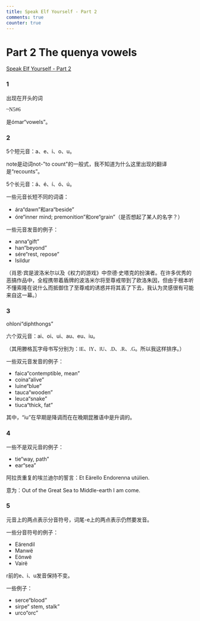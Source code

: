 ```yaml
---
title: Speak Elf Yourself - Part 2
comments: true
counter: true
---
```

# Part 2 The quenya vowels
[Speak Elf Yourself - Part 2](https://www.youtube.com/watch?v=IgepeTpRJKo&list=PLpRrGdALEBTVeGyy2AQop_piuG9hJ5P0d&index=3)
### 1
出现在开头的词

<span style="font-family: Tengwar Annatar, serif;">~N5#6</span>

是ómar“vowels”。
### 2
5个短元音：a、e、i、o、u。

note是动词not-"to count"的一般式，我不知道为什么这里出现的翻译是“recounts”。

5个长元音：á、é、í、ó、ú。

一些元音长短不同的词语：

- ára“dawn”和ara“beside”
- óre“inner mind; premonition”和ore“grain”（是否想起了某人的名字？）

一些元音发音的例子：

- anna“gift”
- han“beyond”
- sére“rest, repose”
- Isildur

（肖恩·宾是波洛米尔以及《权力的游戏》中奈德·史塔克的扮演者。在许多优秀的恶搞作品中，全程携带着盾牌的波洛米尔将至尊戒带到了欧洛朱因，但由于根本听不懂索隆在说什么而抵御住了至尊戒的诱惑并将其丢了下去，我认为灵感很有可能来自这一幕。）

### 3
ohloni“diphthongs”

六个双元音：ai、oi、ui、au、eu、iu。

（其用滕格瓦字母书写分别为：<span style="font-family: Tengwar Annatar, serif;">lE</span>、<span style="font-family: Tengwar Annatar, serif;">lY</span>、<span style="font-family: Tengwar Annatar, serif;">lU</span>、<span style="font-family: Tengwar Annatar, serif;">.D</span>、<span style="font-family: Tengwar Annatar, serif;">.R</span>、<span style="font-family: Tengwar Annatar, serif;">.G</span>。所以我这样排序。）

一些双元音发音的例子：

- faica“contemptible, mean”
- coina“alive”
- luine“blue”
- tauca“wooden”
- leuca“snake”
- tiuca“thick, fat”

其中，“iu”在早期是降调而在在晚期昆雅语中是升调的。
### 4
一些不是双元音的例子：

- tie“way, path”
- ear“sea”

阿拉贡重复的埃兰迪尔的誓言：Et Eärello Endorenna utúlien. 

意为：Out of the Great Sea to Middle-earth I am come. 
### 5
元音上的两点表示分音符号，词尾-e上的两点表示仍然要发音。

一些分音符号的例子：
- Eärendil
- Manwë
- Eönwë
- Vairë

r前的e、i、u发音保持不变。

一些例子：

- serce“blood”
- sirpe“ stem, stalk”
- urco“orc”








